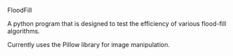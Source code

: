 FloodFill

A python program that is designed to test the efficiency of various flood-fill algorithms.

Currently uses the Pillow library for image manipulation.
